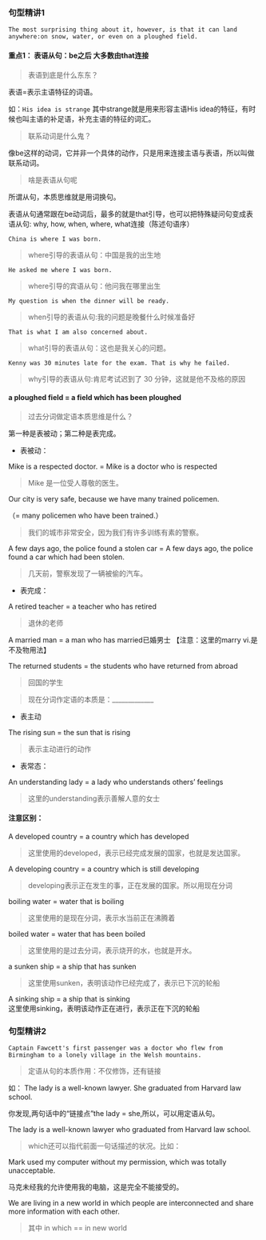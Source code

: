 ### 句型精讲1

`The most surprising thing about it, however, is that it can land anywhere:on snow, water, or even on a ploughed field.`

#### 重点1： 表语从句：be之后 大多数由that连接
>表语到底是什么东东？

表语=表示主语特征的词语。

如：`His idea is strange` 其中strange就是用来形容主语His idea的特征，有时候也叫主语的补足语，补充主语的特征的词汇。

> 联系动词是什么鬼？

像be这样的动词，它并非一个具体的动作，只是用来连接主语与表语，所以叫做联系动词。

> 啥是表语从句呢

所谓从句，本质思维就是用词换句。 

表语从句通常跟在be动词后，最多的就是that引导，也可以把特殊疑问句变成表语从句: why, how, when, where, what连接（陈述句语序）

`China is where I was born.`

> where引导的表语从句：中国是我的出生地

`He asked me where I was born.`

> where引导的宾语从句：他问我在哪里出生

`My question is when the dinner will be ready.`

> when引导的表语从句:我的问题是晚餐什么时候准备好

`That is what I am also concerned about.` 

> what引导的表语从句：这也是我关心的问题。

`Kenny was 30 minutes late for the exam. That is why he failed.`     

> why引导的表语从句:肯尼考试迟到了 30 分钟，这就是他不及格的原因

#### a ploughed field  = a field which has been ploughed

> 过去分词做定语本质思维是什么？

第一种是表被动；第二种是表完成。

- 表被动：

Mike is a respected doctor. = Mike is a doctor who is respected

> Mike 是一位受人尊敬的医生。

Our city is very safe, because we have many trained policemen.

（= many policemen who have been trained.）
> 我们的城市非常安全，因为我们有许多训练有素的警察。

A few days ago, the police found a stolen car = A few days ago, the police found a car which had been stolen. 
> 几天前，警察发现了一辆被偷的汽车。

- 表完成：

A retired teacher = a teacher who has retired  

> 退休的老师

A married man = a man who has married已婚男士 【注意：这里的marry vi.是不及物用法】

The returned students = the students who have returned from abroad

> 回国的学生

> 现在分词作定语的本质是：_____________

- 表主动

The rising sun = the sun that is rising

>  表示主动进行的动作

- 表常态：

An understanding lady = a lady who understands others’ feelings

>  这里的understanding表示善解人意的女士


#### 注意区别：

A developed country = a country which has developed

> 这里使用的developed，表示已经完成发展的国家，也就是发达国家。

A developing country = a country which is still developing

> developing表示正在发生的事，正在发展的国家。所以用现在分词

boiling water = water that is boiling
> 这里使用的是现在分词，表示水当前正在沸腾着

boiled water = water that has been boiled
> 这里使用的是过去分词，表示烧开的水，也就是开水。

a sunken ship = a ship that has sunken  
> 这里使用sunken，表明该动作已经完成了，表示已下沉的轮船

A sinking ship = a ship that is sinking  
这里使用sinking，表明该动作正在进行，表示正在下沉的轮船

### 句型精讲2

`Captain Fawcett's first passenger was a doctor who flew from Birmingham to a lonely village in the Welsh mountains.`

> 定语从句的本质作用：不仅修饰，还有链接

如：
The lady is a well-known lawyer. She graduated from Harvard law school.

你发现,两句话中的“链接点”the lady = she,所以，可以用定语从句。

The lady is a well-known lawyer who graduated from Harvard law school.

> which还可以指代前面一句话描述的状况。比如：

Mark used my computer without my permission, which was totally unacceptable.

马克未经我的允许使用我的电脑，这是完全不能接受的。

We are living in a new world in which people are interconnected and share more information with each other.

> 其中 in which == in new world





